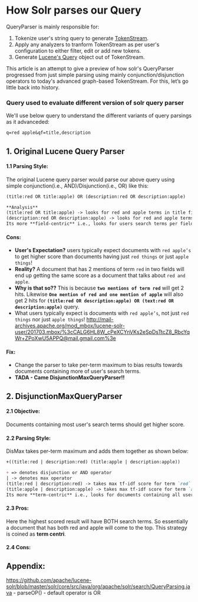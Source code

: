 # How Solr parses our Query

QueryParser is mainly responsible for:
1. Tokenize user's string query to generate [TokenStream](https://github.com/apache/lucene-solr/blob/master/lucene/core/src/java/org/apache/lucene/analysis/TokenStream.java).
2. Apply any analyzers to tranform TokenStream as per user's configuration to either filter, edit or add new tokens. 
3. Generate [Lucene's Query](https://github.com/apache/lucene-solr/blob/master/lucene/core/src/java/org/apache/lucene/search/Query.java) object out of TokenStream.

This article is an attempt to give a preview of how solr's QueryParser progressed from just simple parsing using mainly conjunction/disjunction operators to today's advanced graph-based TokenStream. For this, let’s go little back into history.

### Query used to evaluate different version of solr query parser
We'll use below query to understand the different variants of query parsings as it advanceded:
```markdown
q=red apple&qf=title,description
```

## 1. Original Lucene Query Parser

#### 1.1 Parsing Style:
The original Lucene query parser would parse our above query using simple conjunction(i.e., AND)/Disjunction(i.e., OR) like this:
```markdown
(title:red OR title:apple) OR (description:red OR description:apple)

**Analysis**
(title:red OR title:apple) -> looks for red and apple terms in title field
(description:red OR description:apple) -> looks for red and apple terms in description field
Its more **field-centric** i.e., looks for users search terms per field.
```
#### Cons: 
- **User's Expectation?** users typically expect documents with `red apple’s` to get higher score than documents having just `red things` or just `apple things`! 
- **Reality?** A document that has 2 mentions of term `red` in two fields will end up getting the same score as a document that talks about `red and apple`. 
- **Why is that so??** This is because **`two mentions of term red`** will get 2 hits. Likewise **`One mention of red and one mention of apple`** will also get 2 hits for **`(title:red OR description:apple) OR (text:red OR description:apple)`** query.
- What users typically expect is documents with `red apple’s`, not just `red things` nor just `apple things`! 
http://mail-archives.apache.org/mod_mbox/lucene-solr-user/201703.mbox/%3cCALG6HL8W_cPeXCYnVKs2eSpDsTtcZ8_RbcYqWr+ZPoXwU5APPQ@mail.gmail.com%3e 

#### Fix: 
- Change the parser to take per-term maximum to bias results towards documents containing more of user's search terms.
- **TADA - Came DisjunctionMaxQueryParser!!**

## 2. DisjunctionMaxQueryParser

#### 2.1 Objective:
Documents containing most user's search terms should get higher score.

#### 2.2 Parsing Style:
DisMax takes per-term maximum and adds them together as shown below: 
```markdown
+((title:red | description:red) (title:apple | description:apple))

+ => denotes disjunction or AND operator
| -> denotes max operator
(title:red | description:red) -> takes max tf-idf score for term `red` in title and description fields
(title:apple | description:apple) -> takes max tf-idf score for term `apple` in title and description fields
Its more **term-centric** i.e., looks for documents containing all users search terms.
```
#### 2.3 Pros:
Here the highest scored result will have BOTH search terms. So essentially a document that has both red and apple will come to the top. This strategy is coined as **term centri**.

#### 2.4 Cons:


## Appendix:

https://github.com/apache/lucene-solr/blob/master/solr/core/src/java/org/apache/solr/search/QueryParsing.java - parseOP() - default operator is OR
